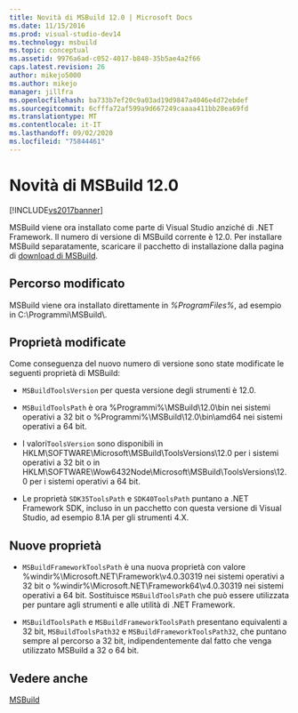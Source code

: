 ```yaml
---
title: Novità di MSBuild 12.0 | Microsoft Docs
ms.date: 11/15/2016
ms.prod: visual-studio-dev14
ms.technology: msbuild
ms.topic: conceptual
ms.assetid: 9976a6ad-c052-4017-b848-35b5ae4a2f66
caps.latest.revision: 26
author: mikejo5000
ms.author: mikejo
manager: jillfra
ms.openlocfilehash: ba733b7ef20c9a03ad19d9847a4046e4d72ebdef
ms.sourcegitcommit: 6cfffa72af599a9d667249caaaa411bb28ea69fd
ms.translationtype: MT
ms.contentlocale: it-IT
ms.lasthandoff: 09/02/2020
ms.locfileid: "75844461"
---
```

# <a name="what39s-new-in-msbuild-120"></a>Novità di MSBuild 12.0
[!INCLUDE[vs2017banner](../includes/vs2017banner.md)]

MSBuild viene ora installato come parte di Visual Studio anziché di .NET Framework. Il numero di versione di MSBuild corrente è 12.0. Per installare MSBuild separatamente, scaricare il pacchetto di installazione dalla pagina di [download di MSBuild](https://www.microsoft.com/download/details.aspx?id=40760).  
  
## <a name="changed-path"></a>Percorso modificato  
 MSBuild viene ora installato direttamente in *%ProgramFiles%*, ad esempio in C:\Programmi\MSBuild\\\.  
  
## <a name="changed-properties"></a>Proprietà modificate  
 Come conseguenza del nuovo numero di versione sono state modificate le seguenti proprietà di MSBuild:  
  
- `MSBuildToolsVersion` per questa versione degli strumenti è 12.0.  
  
- `MSBuildToolsPath` è ora %Programmi%\MSBuild\12.0\bin nei sistemi operativi a 32 bit o %Programmi%\MSBuild\12.0\bin\amd64 nei sistemi operativi a 64 bit.  
  
- I valori`ToolsVersion` sono disponibili in HKLM\SOFTWARE\Microsoft\MSBuild\ToolsVersions\12.0 per i sistemi operativi a 32 bit o in HKLM\SOFTWARE\Wow6432Node\Microsoft\MSBuild\ToolsVersions\12.0 per i sistemi operativi a 64 bit.  
  
- Le proprietà `SDK35ToolsPath` e `SDK40ToolsPath` puntano a .NET Framework SDK, incluso in un pacchetto con questa versione di Visual Studio, ad esempio 8.1A per gli strumenti 4.X.  
  
## <a name="new-properties"></a>Nuove proprietà  
  
- `MSBuildFrameworkToolsPath` è una nuova proprietà con valore %windir%\Microsoft.NET\Framework\v4.0.30319 nei sistemi operativi a 32 bit o %windir%\Microsoft.NET\Framework64\v4.0.30319 nei sistemi operativi a 64 bit. Sostituisce `MSBuildToolsPath` che può essere utilizzata per puntare agli strumenti e alle utilità di .NET Framework.  
  
- `MSBuildToolsPath` e `MSBuildFrameworkToolsPath` presentano equivalenti a 32 bit, `MSBuildToolsPath32` e `MSBuildFrameworkToolsPath32`, che puntano sempre al percorso a 32 bit, indipendentemente dal fatto che venga utilizzato MSBuild a 32 o 64 bit.

## <a name="see-also"></a>Vedere anche
[MSBuild](msbuild.md)
